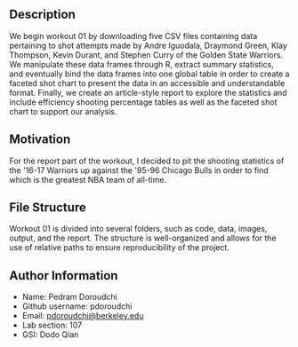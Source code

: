 ## Description

We begin workout 01 by downloading five CSV files containing data pertaining to shot attempts made by Andre Iguodala, Draymond Green, Klay Thompson, Kevin Durant, and Stephen Curry of the Golden State Warriors. We manipulate these data frames through R, extract summary statistics, and eventually bind the data frames into one global table in order to create a faceted shot chart to present the data in an accessible and understandable format. Finally, we create an article-style report to explore the statistics and include efficiency shooting percentage tables as well as the faceted shot chart to support our analysis.  

## Motivation

For the report part of the workout, I decided to pit the shooting statistics of the '16-17 Warriors up against the '95-96 Chicago Bulls in order to find which is the greatest NBA team of all-time. 

## File Structure

Workout 01 is divided into several folders, such as code, data, images, output, and the report. The structure is well-organized and allows for the use of relative paths to ensure reproducibility of the project.  

## Author Information

- Name: Pedram Doroudchi  
- Github username: pdoroudchi  
- Email: pdoroudchi@berkeley.edu  
- Lab section: 107  
- GSI: Dodo Qian  


